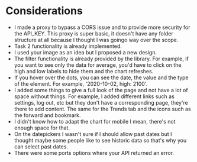 # Considerations

- I made a proxy to bypass a CORS issue and to provide more security for the API_KEY. This proxy is super basic, it doesn't have any folder structure at all because I thought I was goingo way over the scope.
- Task 2 functionality is already implemented.
- I used your image as an idea but I proposed a new design.
- The filter functionality is already provided by the library. For example, if you want to see only the data for average, you'd have to click on the high and low labels to hide them and the chart refreshes.
- If you hover over the dots, you can see the date, the value and the type of the element. For example, '2020-10-02, high: 2100'.
- I added some things to give a full look of the page and not have a lot of space without things. For example, I added different links such as settings, log out, etc but they don't have a corresponding page, they're there to add content. The same for the Trends tab and the icons such as the forward and bookmark.
- I didn't know how to adapt the chart for mobile I mean, there's not enough space for that.
- On the datepickers I wasn't sure if I should allow past dates but I thought maybe some people like to see historic data so that's why you can select past dates.
- There were some ports options where your API returned an error.
